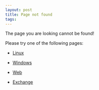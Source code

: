 ```yaml
---
layout: post 
title: Page not found
tags: 
---
```


The page you are looking cannot be found!

Please try one of the following pages:

-   [Linux](:Category:Linux "wikilink")

<!-- -->

-   [Windows](:Category:Windows "wikilink")

<!-- -->

-   [Web](:Category:Web "wikilink")

<!-- -->

-   [Exchange](:Category:Exchange "wikilink")
